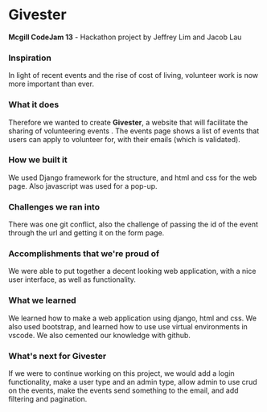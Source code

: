 # Givester
**Mcgill CodeJam 13** - Hackathon project
by Jeffrey Lim and Jacob Lau

### Inspiration
In light of recent events and the rise of cost of living, volunteer work is now more important than ever.

### What it does
Therefore we wanted to create **Givester**, a website that will facilitate the sharing of volunteering events . The events page shows a list of events that users can apply to volunteer for, with their emails (which is validated).

### How we built it
We used Django framework for the structure, and html and css for the web page. Also javascript was used for a pop-up.

### Challenges we ran into
There was one git conflict, also the challenge of passing the id of the event through the url and getting it on the form page.

### Accomplishments that we're proud of
We were able to put together a decent looking web application, with a nice user interface, as well as functionality.

### What we learned
We learned how to make a web application using django, html and css. We also used bootstrap, and learned how to use use virtual environments in vscode. We also cemented our knowledge with github.

### What's next for Givester
If we were to continue working on this project, we would add a login functionality, make a user type and an admin type, allow admin to use crud on the events, make the events send something to the email, and add filtering and pagination.
